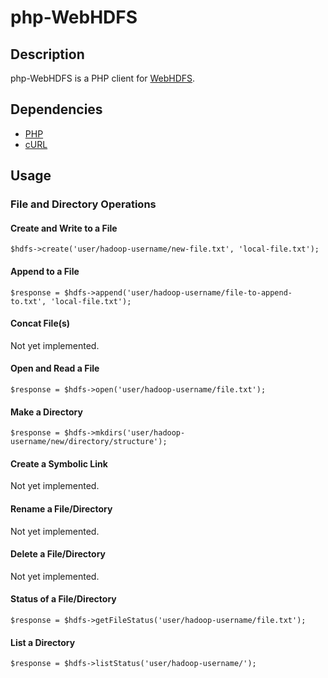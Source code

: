 # php-WebHDFS

## Description

php-WebHDFS is a PHP client for [WebHDFS](http://hadoop.apache.org/docs/r2.0.3-alpha/hadoop-project-dist/hadoop-hdfs/WebHDFS.html).


## Dependencies
* [PHP](http://php.net/)
* [cURL](http://curl.haxx.se/)


## Usage

### File and Directory Operations

#### Create and Write to a File
```$hdfs = new WebHDFS('mynamenode.hadoop.com', '50070', 'hadoop-username');
$hdfs->create('user/hadoop-username/new-file.txt', 'local-file.txt');
```

#### Append to a File
```$hdfs = new WebHDFS('mynamenode.hadoop.com', '50070', 'hadoop-username');
$response = $hdfs->append('user/hadoop-username/file-to-append-to.txt', 'local-file.txt');
```

#### Concat File(s)
Not yet implemented.

#### Open and Read a File
```$hdfs = new WebHDFS('mynamenode.hadoop.com', '50070', 'hadoop-username');
$response = $hdfs->open('user/hadoop-username/file.txt');
```

#### Make a Directory
```$hdfs = new WebHDFS('mynamenode.hadoop.com', '50070', 'hadoop-username');
$response = $hdfs->mkdirs('user/hadoop-username/new/directory/structure');
```

#### Create a Symbolic Link
Not yet implemented.

#### Rename a File/Directory
Not yet implemented.

#### Delete a File/Directory
Not yet implemented.

#### Status of a File/Directory
```$hdfs = new WebHDFS('mynamenode.hadoop.com', '50070', 'hadoop-username');
$response = $hdfs->getFileStatus('user/hadoop-username/file.txt');
```

#### List a Directory
```$hdfs = new WebHDFS('mynamenode.hadoop.com', '50070', 'hadoop-username');
$response = $hdfs->listStatus('user/hadoop-username/');
```

